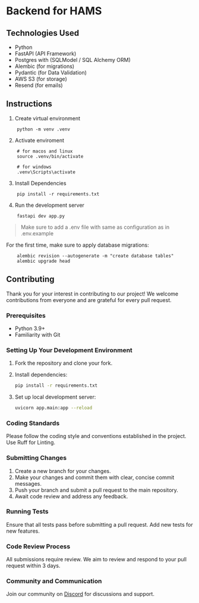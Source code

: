 # Backend for HAMS

## Technologies Used

- Python
- FastAPI (API Framework)
- Postgres with (SQLModel / SQL Alchemy ORM)
- Alembic (for migrations)
- Pydantic (for Data Validation)
- AWS S3 (for storage)
- Resend (for emails)

## Instructions

1. Create virtual environment

```shell
    python -m venv .venv
```

2. Activate enviroment

```shell
    # for macos and linux
    source .venv/bin/activate

    # for windows
    .venv\Scripts\activate
```

3. Install Dependencies

```shell
    pip install -r requirements.txt
```

4. Run the development server

```shell
    fastapi dev app.py
```

> Make sure to add a .env file with same as configuration as in .env.example

For the first time, make sure to apply database migrations:

```shell
    alembic revision --autogenerate -m "create database tables"
    alembic upgrade head 
```

## Contributing

Thank you for your interest in contributing to our project! We welcome contributions from everyone and are grateful for every pull request.

### Prerequisites

- Python 3.9+
- Familiarity with Git

### Setting Up Your Development Environment

1. Fork the repository and clone your fork.
2. Install dependencies:

   ```bash
   pip install -r requirements.txt
   ```

3. Set up local development server:

   ```bash
   uvicorn app.main:app --reload
   ```

### Coding Standards

Please follow the coding style and conventions established in the project. Use Ruff for Linting.

### Submitting Changes

1. Create a new branch for your changes.
2. Make your changes and commit them with clear, concise commit messages.
3. Push your branch and submit a pull request to the main repository.
4. Await code review and address any feedback.

### Running Tests

Ensure that all tests pass before submitting a pull request. Add new tests for new features.

### Code Review Process

All submissions require review. We aim to review and respond to your pull request within 3 days.

### Community and Communication

Join our community on [Discord](https://discord.gg/CVxRvMzqWQ) for discussions and support.
